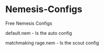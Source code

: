 # Nemesis-Configs
Free Nemesis Configs

default.nem - Is the auto config

matchmaking rage.nem - Is the scout config
